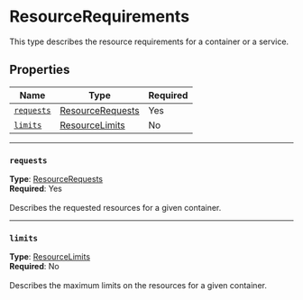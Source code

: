 # ResourceRequirements

This type describes the resource requirements for a container or a service.

## Properties
| Name | Type | Required |
| --- | --- | --- |
| [`requests`](#requests) | [ResourceRequests](mesh-model-resourcerequests.md) | Yes |
| [`limits`](#limits) | [ResourceLimits](mesh-model-resourcelimits.md) | No |

____
### `requests`
__Type__: [ResourceRequests](mesh-model-resourcerequests.md) <br/>
__Required__: Yes<br/>
<br/>
Describes the requested resources for a given container.

____
### `limits`
__Type__: [ResourceLimits](mesh-model-resourcelimits.md) <br/>
__Required__: No<br/>
<br/>
Describes the maximum limits on the resources for a given container.
